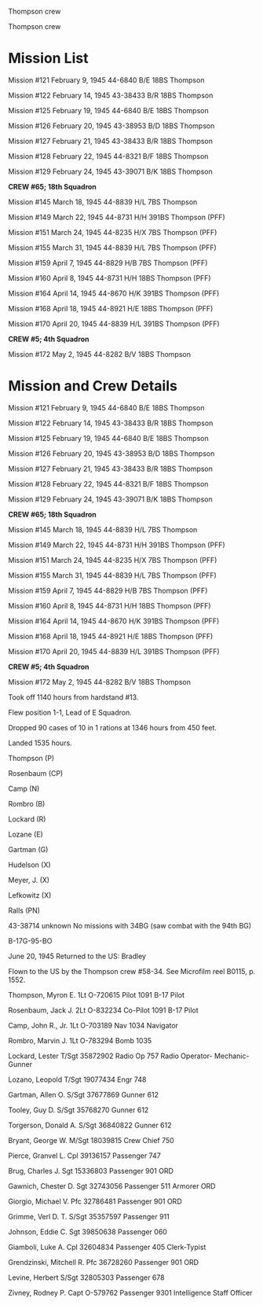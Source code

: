 





Thompson crew






 




Thompson crew

# Mission List

Mission #121 February 9, 1945 44-6840 B/E 18BS Thompson

Mission #122 February 14, 1945 43-38433 B/R 18BS Thompson

Mission #125 February 19, 1945 44-6840 B/E 18BS Thompson

Mission #126 February 20, 1945 43-38953 B/D 18BS Thompson

Mission #127 February 21, 1945 43-38433 B/R 18BS Thompson

Mission #128 February 22, 1945 44-8321 B/F 18BS Thompson

Mission #129 February 24, 1945 43-39071 B/K 18BS Thompson

**CREW #65; 18th Squadron**

Mission #145 March 18, 1945 44-8839 H/L 7BS Thompson

Mission #149 March 22, 1945 44-8731 H/H 391BS Thompson (PFF)

Mission #151 March 24, 1945 44-8235 H/X 7BS Thompson (PFF)

Mission #155 March 31, 1945 44-8839 H/L 7BS Thompson (PFF)

Mission #159 April 7, 1945 44-8829 H/B 7BS Thompson (PFF)

Mission #160 April 8, 1945 44-8731 H/H 18BS Thompson (PFF)

Mission #164 April 14, 1945 44-8670 H/K 391BS Thompson (PFF)

Mission #168 April 18, 1945 44-8921 H/E 18BS Thompson (PFF)

Mission #170 April 20, 1945 44-8839 H/L 391BS Thompson (PFF)

**CREW #5; 4th Squadron**

Mission #172 May 2, 1945 44-8282 B/V 18BS Thompson

# Mission and Crew Details

Mission #121 February 9, 1945 44-6840 B/E 18BS Thompson

Mission #122 February 14, 1945 43-38433 B/R 18BS Thompson

Mission #125 February 19, 1945 44-6840 B/E 18BS Thompson

Mission #126 February 20, 1945 43-38953 B/D 18BS Thompson

Mission #127 February 21, 1945 43-38433 B/R 18BS Thompson

Mission #128 February 22, 1945 44-8321 B/F 18BS Thompson

Mission #129 February 24, 1945 43-39071 B/K 18BS Thompson

**CREW #65; 18th Squadron**

Mission #145 March 18, 1945 44-8839 H/L 7BS Thompson

Mission #149 March 22, 1945 44-8731 H/H 391BS Thompson (PFF)

Mission #151 March 24, 1945 44-8235 H/X 7BS Thompson (PFF)

Mission #155 March 31, 1945 44-8839 H/L 7BS Thompson (PFF)

Mission #159 April 7, 1945 44-8829 H/B 7BS Thompson (PFF)

Mission #160 April 8, 1945 44-8731 H/H 18BS Thompson (PFF)

Mission #164 April 14, 1945 44-8670 H/K 391BS Thompson (PFF)

Mission #168 April 18, 1945 44-8921 H/E 18BS Thompson (PFF)

Mission #170 April 20, 1945 44-8839 H/L 391BS Thompson (PFF)

**CREW #5; 4th Squadron**

Mission #172 May 2, 1945 44-8282 B/V 18BS Thompson

Took off 1140 hours from hardstand #13.

Flew position 1-1, Lead of E Squadron.

Dropped 90 cases of 10 in 1 rations at 1346 hours from 450
feet.

Landed 1535 hours.

Thompson (P)

Rosenbaum (CP)

Camp (N)

Rombro (B)  

Lockard (R)

Lozane (E)

Gartman (G)

Hudelson (X)

Meyer, J. (X)

Lefkowitz (X)

Ralls (PN)

43-38714 unknown No missions with 34BG (saw combat with the
94th BG)

B-17G-95-BO

June 20, 1945 Returned to the US: Bradley

Flown to the US by the Thompson crew #58-34. See Microfilm
reel B0115, p. 1552\.

Thompson, Myron
E.
1Lt
O-720615
Pilot
1091 B-17 Pilot

Rosenbaum, Jack
J.
2Lt O-832234
Co-Pilot
1091 B-17 Pilot

Camp, John R.,
Jr.
1Lt
O-703189
Nav
1034 Navigator

Rombro, Marvin
J.
1Lt
O-783294
Bomb
1035

Lockard,
Lester
T/Sgt
35872902
Radio
Op
757 Radio Operator-
Mechanic-Gunner

Lozano,
Leopold
T/Sgt
19077434
Engr
748

Gartman, Allen
O.
S/Sgt 37677869
Gunner
612

Tooley, Guy
D.
S/Sgt
35768270
Gunner
612

Torgerson, Donald
A.
S/Sgt
36840822
Gunner
612

Bryant, George
W.
M/Sgt 18039815
Crew Chief
750

Pierce, Granvel
L.
Cpl
39136157
Passenger
747

Brug, Charles
J.
Sgt
15336803
Passenger
901 ORD

Gawnich, Chester
D.
Sgt 32743056
Passenger
511 Armorer ORD

Giorgio, Michael
V.
Pfc 32786481
Passenger
901 ORD

Grimme, Verl D.
T.
S/Sgt 35357597
Passenger
911

Johnson, Eddie
C.
Sgt
39850638
Passenger
060

Giamboli, Luke
A.
Cpl
32604834
Passenger
405 Clerk-Typist

Grendzinski, Mitchell
R.
Pfc
36728260
Passenger
901 ORD

Levine,
Herbert
S/Sgt
32805303
Passenger
678

Zivney, Rodney
P.
Capt O-579762
Passenger
9301 Intelligence Staff Officer




